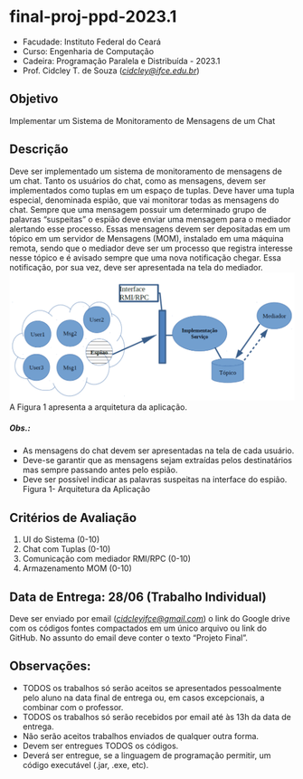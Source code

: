 # final-proj-ppd-2023.1
- Facudade: Instituto Federal do Ceará
- Curso: Engenharia de Computação 
- Cadeira: Programação Paralela e Distribuída - 2023.1 
- Prof. Cidcley T. de Souza (*cidcley@ifce.edu.br*)
## Objetivo
Implementar um Sistema de Monitoramento de Mensagens de um Chat 
## Descrição
Deve ser implementado um sistema de monitoramento de mensagens de um 
chat. Tanto os usuários do chat, como as mensagens, devem ser implementados como tuplas em um espaço de tuplas. Deve haver uma tupla especial, denominada espião, que vai  monitorar  todas  as  mensagens  do  chat.  Sempre  que  uma  mensagem  possuir  um determinado grupo de palavras “suspeitas” o espião deve enviar uma mensagem para o mediador  alertando  esse  processo.  Essas  mensagens  devem  ser  depositadas  em  um tópico  em  um  servidor  de  Mensagens  (MOM),  instalado  em  uma  máquina  remota, sendo  que  o  mediador  deve  ser  um  processo  que  registra  interesse  nesse  tópico  e  é avisado  sempre  que  uma  nova  notificação  chegar.  Essa  notificação,  por  sua  vez,  deve ser apresentada na tela do mediador.
![figura1](./figura_1.png)
A Figura 1 apresenta a arquitetura da aplicação.
##### Obs.: 
- As mensagens do chat devem ser apresentadas na tela de cada usuário. 
- Deve-se garantir que as mensagens sejam extraídas pelos destinatários mas sempre 
passando antes pelo espião. 
- Deve ser possível indicar as palavras suspeitas na interface do espião. 
Figura 1- Arquitetura da Aplicação 
## Critérios de Avaliação 
1. UI do Sistema (0-10) 
2. Chat com Tuplas (0-10) 
3. Comunicação com mediador RMI/RPC (0-10) 
4. Armazenamento MOM (0-10) 
## Data de Entrega: 28/06 (Trabalho Individual)
Deve  ser  enviado  por  email  (*cidcleyifce@gmail.com*)  o  link  do  Google  drive  com  os códigos  fontes  compactados  em  um  único  arquivo  ou  link  do  GitHub.  No  assunto  do email deve conter o texto “Projeto Final”. 
## Observações: 
- TODOS os trabalhos só serão aceitos se apresentados pessoalmente pelo aluno 
na data final de entrega ou, em casos excepcionais, a combinar com o professor. 
- TODOS os trabalhos só serão recebidos por email até às 13h da data de entrega. 
- Não serão aceitos trabalhos enviados de qualquer outra forma. 
- Devem ser entregues TODOS os códigos. 
- Deverá  ser  entregue,  se  a  linguagem  de  programação  permitir,  um  código 
executável (.jar, .exe, etc). 
 